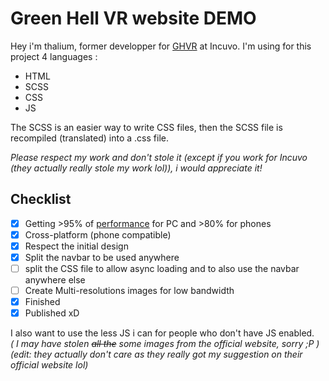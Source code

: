 # Green Hell VR website DEMO

Hey i'm thalium, former developper for [GHVR](https://greenhellvr.com/) at Incuvo.
I'm using for this project 4 languages :

- HTML
- SCSS
- CSS
- JS

The SCSS is an easier way to write CSS files, then the SCSS file is recompiled (translated) into a .css file.

_Please respect my work and don't stole it (except if you work for Incuvo (they actually really stole my work lol)), i would appreciate it!_

## Checklist

- [x] Getting >95% of [performance](https://pagespeed.web.dev/) for PC and >80% for phones
- [x] Cross-platform (phone compatible)
- [x] Respect the initial design
- [x] Split the navbar to be used anywhere
- [ ] split the CSS file to allow async loading and to also use the navbar anywhere else
- [ ] Create Multi-resolutions images for low bandwidth
- [x] Finished
- [x] Published xD

I also want to use the less JS i can for people who don't have JS enabled.  
_( I may have stolen ~~all the~~ some images from the official website, sorry ;P )_
_(edit: they actually don't care as they really got my suggestion on their official website lol)_
